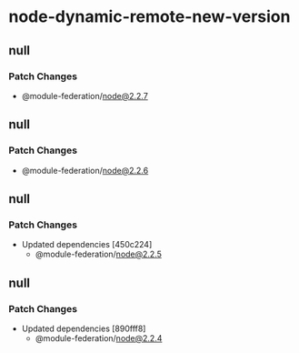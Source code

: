 # node-dynamic-remote-new-version

## null

### Patch Changes

- @module-federation/node@2.2.7

## null

### Patch Changes

- @module-federation/node@2.2.6

## null

### Patch Changes

- Updated dependencies [450c224]
  - @module-federation/node@2.2.5

## null

### Patch Changes

- Updated dependencies [890fff8]
  - @module-federation/node@2.2.4
